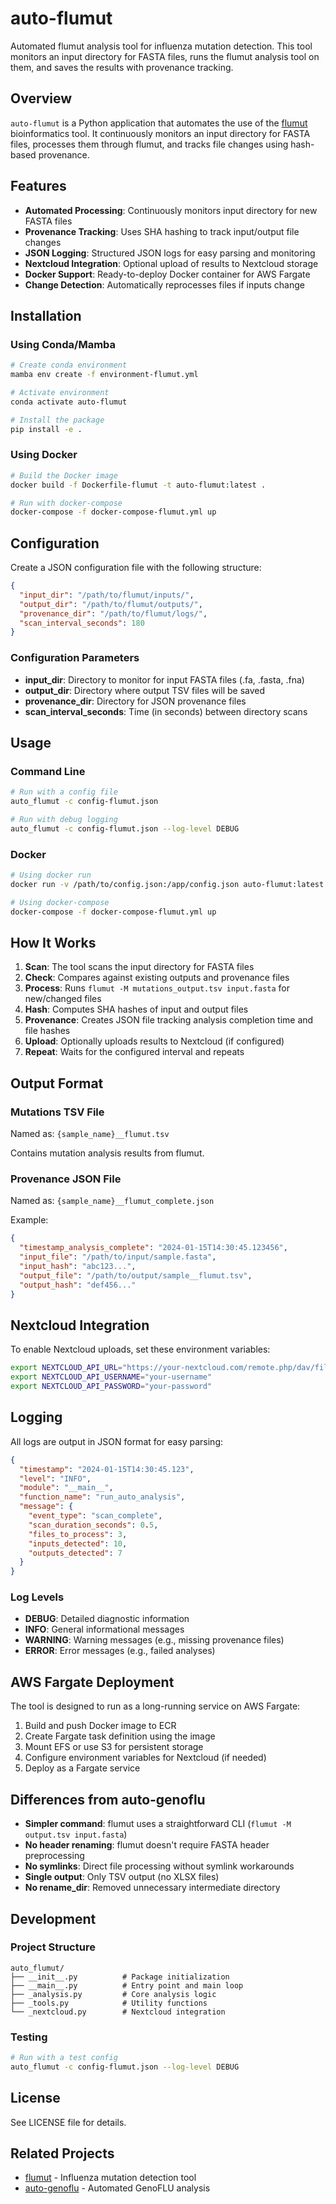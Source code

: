 # auto-flumut

Automated flumut analysis tool for influenza mutation detection. This tool monitors an input directory for FASTA files, runs the flumut analysis tool on them, and saves the results with provenance tracking.

## Overview

`auto-flumut` is a Python application that automates the use of the [flumut](https://github.com/flu-crew/flumut) bioinformatics tool. It continuously monitors an input directory for FASTA files, processes them through flumut, and tracks file changes using hash-based provenance.

## Features

- **Automated Processing**: Continuously monitors input directory for new FASTA files
- **Provenance Tracking**: Uses SHA hashing to track input/output file changes
- **JSON Logging**: Structured JSON logs for easy parsing and monitoring
- **Nextcloud Integration**: Optional upload of results to Nextcloud storage
- **Docker Support**: Ready-to-deploy Docker container for AWS Fargate
- **Change Detection**: Automatically reprocesses files if inputs change

## Installation

### Using Conda/Mamba

```bash
# Create conda environment
mamba env create -f environment-flumut.yml

# Activate environment
conda activate auto-flumut

# Install the package
pip install -e .
```

### Using Docker

```bash
# Build the Docker image
docker build -f Dockerfile-flumut -t auto-flumut:latest .

# Run with docker-compose
docker-compose -f docker-compose-flumut.yml up
```

## Configuration

Create a JSON configuration file with the following structure:

```json
{
  "input_dir": "/path/to/flumut/inputs/",
  "output_dir": "/path/to/flumut/outputs/",
  "provenance_dir": "/path/to/flumut/logs/",
  "scan_interval_seconds": 180
}
```

### Configuration Parameters

- **input_dir**: Directory to monitor for input FASTA files (.fa, .fasta, .fna)
- **output_dir**: Directory where output TSV files will be saved
- **provenance_dir**: Directory for JSON provenance files
- **scan_interval_seconds**: Time (in seconds) between directory scans

## Usage

### Command Line

```bash
# Run with a config file
auto_flumut -c config-flumut.json

# Run with debug logging
auto_flumut -c config-flumut.json --log-level DEBUG
```

### Docker

```bash
# Using docker run
docker run -v /path/to/config.json:/app/config.json auto-flumut:latest -c /app/config.json

# Using docker-compose
docker-compose -f docker-compose-flumut.yml up
```

## How It Works

1. **Scan**: The tool scans the input directory for FASTA files
2. **Check**: Compares against existing outputs and provenance files
3. **Process**: Runs `flumut -M mutations_output.tsv input.fasta` for new/changed files
4. **Hash**: Computes SHA hashes of input and output files
5. **Provenance**: Creates JSON file tracking analysis completion time and file hashes
6. **Upload**: Optionally uploads results to Nextcloud (if configured)
7. **Repeat**: Waits for the configured interval and repeats

## Output Format

### Mutations TSV File
Named as: `{sample_name}__flumut.tsv`

Contains mutation analysis results from flumut.

### Provenance JSON File
Named as: `{sample_name}__flumut_complete.json`

Example:
```json
{
  "timestamp_analysis_complete": "2024-01-15T14:30:45.123456",
  "input_file": "/path/to/input/sample.fasta",
  "input_hash": "abc123...",
  "output_file": "/path/to/output/sample__flumut.tsv",
  "output_hash": "def456..."
}
```

## Nextcloud Integration

To enable Nextcloud uploads, set these environment variables:

```bash
export NEXTCLOUD_API_URL="https://your-nextcloud.com/remote.php/dav/files"
export NEXTCLOUD_API_USERNAME="your-username"
export NEXTCLOUD_API_PASSWORD="your-password"
```

## Logging

All logs are output in JSON format for easy parsing:

```json
{
  "timestamp": "2024-01-15T14:30:45.123",
  "level": "INFO",
  "module": "__main__",
  "function_name": "run_auto_analysis",
  "message": {
    "event_type": "scan_complete",
    "scan_duration_seconds": 0.5,
    "files_to_process": 3,
    "inputs_detected": 10,
    "outputs_detected": 7
  }
}
```

### Log Levels

- **DEBUG**: Detailed diagnostic information
- **INFO**: General informational messages
- **WARNING**: Warning messages (e.g., missing provenance files)
- **ERROR**: Error messages (e.g., failed analyses)

## AWS Fargate Deployment

The tool is designed to run as a long-running service on AWS Fargate:

1. Build and push Docker image to ECR
2. Create Fargate task definition using the image
3. Mount EFS or use S3 for persistent storage
4. Configure environment variables for Nextcloud (if needed)
5. Deploy as a Fargate service

## Differences from auto-genoflu

- **Simpler command**: flumut uses a straightforward CLI (`flumut -M output.tsv input.fasta`)
- **No header renaming**: flumut doesn't require FASTA header preprocessing
- **No symlinks**: Direct file processing without symlink workarounds
- **Single output**: Only TSV output (no XLSX files)
- **No rename_dir**: Removed unnecessary intermediate directory

## Development

### Project Structure

```
auto_flumut/
├── __init__.py          # Package initialization
├── __main__.py          # Entry point and main loop
├── _analysis.py         # Core analysis logic
├── _tools.py            # Utility functions
└── _nextcloud.py        # Nextcloud integration
```

### Testing

```bash
# Run with a test config
auto_flumut -c config-flumut.json --log-level DEBUG
```

## License

See LICENSE file for details.

## Related Projects

- [flumut](https://github.com/flu-crew/flumut) - Influenza mutation detection tool
- [auto-genoflu](https://github.com/jpalmer37/auto-genoflu) - Automated GenoFLU analysis
